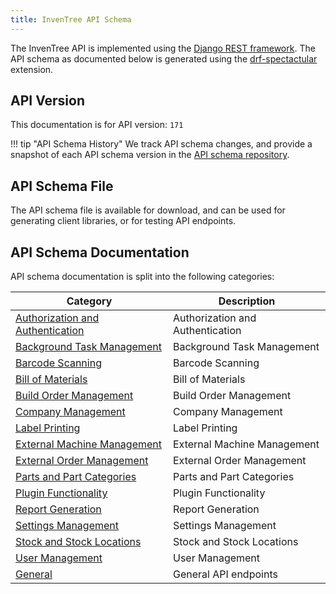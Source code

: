 ```yaml
---
title: InvenTree API Schema
---
```


The InvenTree API is implemented using the [Django REST framework](https://www.django-rest-framework.org).
The API schema as documented below is generated using the [drf-spectactular](https://github.com/tfranzel/drf-spectacular/) extension.

## API Version

This documentation is for API version: `171`

!!! tip "API Schema History"
    We track API schema changes, and provide a snapshot of each API schema version in the [API schema repository](https://github.com/inventree/schema/).

## API Schema File

The API schema file is available for download, and can be used for generating client libraries, or for testing API endpoints.

## API Schema Documentation

API schema documentation is split into the following categories:

| Category | Description |
| --- | --- |
| [Authorization and Authentication](./schema/auth.md) | Authorization and Authentication |
| [Background Task Management](./schema/background-task.md) | Background Task Management |
| [Barcode Scanning](./schema/barcode.md) | Barcode Scanning |
| [Bill of Materials](./schema/bom.md) | Bill of Materials |
| [Build Order Management](./schema/build.md) | Build Order Management |
| [Company Management](./schema/company.md) | Company Management |
| [Label Printing](./schema/label.md) | Label Printing |
| [External Machine Management](./schema/machine.md) | External Machine Management |
| [External Order Management](./schema/order.md) | External Order Management |
| [Parts and Part Categories](./schema/part.md) | Parts and Part Categories |
| [Plugin Functionality](./schema/plugins.md) | Plugin Functionality |
| [Report Generation](./schema/report.md) | Report Generation |
| [Settings Management](./schema/settings.md) | Settings Management |
| [Stock and Stock Locations](./schema/stock.md) | Stock and Stock Locations |
| [User Management](./schema/user.md) | User Management |
| [General](./schema/general.md) | General API endpoints |
